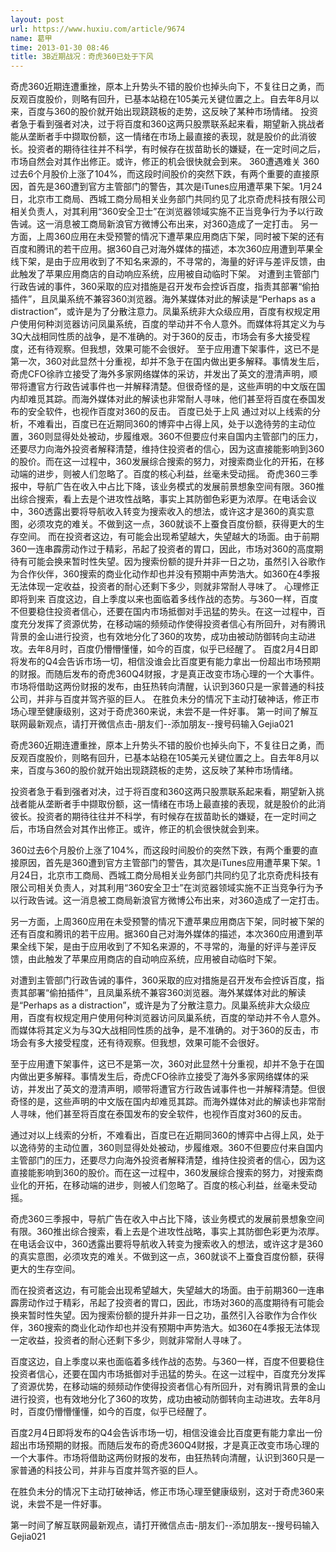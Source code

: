 ```yaml
---
layout: post
url: https://www.huxiu.com/article/9674
name: 葛甲
time: 2013-01-30 08:46
title: 3B近期战况：奇虎360已处于下风
---
```

奇虎360近期连遭重挫，原本上升势头不错的股价也掉头向下，不复往日之勇，而反观百度股价，则略有回升，已基本站稳在105美元关键位置之上。自去年8月以来，百度与360的股价就开始出现跷跷板的走势，这反映了某种市场情绪。 投资者急于看到强者对决，过于将百度和360这两只股票联系起来看，期望新入挑战者能从垄断者手中撷取份额，这一情绪在市场上最直接的表现，就是股价的此消彼长。投资者的期待往往并不科学，有时候存在拔苗助长的嫌疑，在一定时间之后，市场自然会对其作出修正。或许，修正的机会很快就会到来。 360遭遇难关 360过去6个月股价上涨了104%，而这段时间股价的突然下跌，有两个重要的直接原因，首先是360遭到官方主管部门的警告，其次是iTunes应用遭苹果下架。1月24日，北京市工商局、西城工商分局相关业务部门共同约见了北京奇虎科技有限公司相关负责人，对其利用“360安全卫士”在浏览器领域实施不正当竞争行为予以行政告诫。这一消息被工商局新浪官方微博公布出来，对360造成了一定打击。 另一方面，上周360应用在未受预警的情况下遭苹果应用商店下架，同时被下架的还有百度和腾讯的若干应用。据360自己对海外媒体的描述，本次360应用遭到苹果全线下架，是由于应用收到了不知名来源的，不寻常的，海量的好评与差评反馈，由此触发了苹果应用商店的自动响应系统，应用被自动临时下架。 对遭到主管部门行政告诫的事件，360采取的应对措施是召开发布会控诉百度，指责其部署“偷拍插件”，且凤巢系统不兼容360浏览器。海外某媒体对此的解读是“Perhaps as a distraction”，或许是为了分散注意力。凤巢系统非大众级应用，百度有权规定用户使用何种浏览器访问凤巢系统，百度的举动并不令人意外。而媒体将其定义为与3Q大战相同性质的战争，是不准确的。对于360的反击，市场会有多大接受程度，还有待观察。但我想，效果可能不会很好。 至于应用遭下架事件，这已不是第一次，360对此显然十分重视，却并不急于在国内做出更多解释。事情发生后，奇虎CFO徐祚立接受了海外多家网络媒体的采访，并发出了英文的澄清声明，顺带将遭官方行政告诫事件也一并解释清楚。但很奇怪的是，这些声明的中文版在国内却难觅其踪。而海外媒体对此的解读也非常耐人寻味，他们甚至将百度在泰国发布的安全软件，也视作百度对360的反击。 百度已处于上风 通过对以上线索的分析，不难看出，百度已在近期同360的博弈中占得上风，处于以逸待劳的主动位置，360则显得处处被动，步履维艰。360不但要应付来自国内主管部门的压力，还要尽力向海外投资者解释清楚，维持住投资者的信心，因为这直接能影响到360的股价。而在这一过程中，360发展综合搜索的努力，对搜索商业化的开拓，在移动端的进步，则被人们忽略了。百度的核心利益，丝毫未受动摇。 奇虎360三季报中，导航广告在收入中占比下降，该业务模式的发展前景想象空间有限。360推出综合搜索，看上去是个进攻性战略，事实上其防御色彩更为浓厚。在电话会议中，360透露出要将导航收入转变为搜索收入的想法，或许这才是360的真实意图，必须攻克的难关。不做到这一点，360就谈不上蚕食百度份额，获得更大的生存空间。 而在投资者这边，有可能会出现希望越大，失望越大的场面。由于前期360一连串霹雳动作过于精彩，吊起了投资者的胃口，因此，市场对360的高度期待有可能会换来暂时性失望。因为搜索份额的提升并非一日之功，虽然引入谷歌作为合作伙伴，360搜索的商业化动作却也并没有预期中声势浩大。如360在4季报无法体现一定收益，投资者的耐心还剩下多少，则就非常耐人寻味了。 心理修正即将到来 百度这边，自上季度以来也面临着多线作战的态势。与360一样，百度不但要稳住投资者信心，还要在国内市场抵御对手迅猛的势头。在这一过程中，百度充分发挥了资源优势，在移动端的频频动作使得投资者信心有所回升，对有腾讯背景的金山进行投资，也有效地分化了360的攻势，成功由被动防御转向主动进攻。去年8月时，百度仍懵懵懂懂，如今的百度，似乎已经醒了。 百度2月4日即将发布的Q4会告诉市场一切，相信没谁会比百度更有能力拿出一份超出市场预期的财报。而随后发布的奇虎360Q4财报，才是真正改变市场心理的一个大事件。市场将借助这两份财报的发布，由狂热转向清醒，认识到360只是一家普通的科技公司，并非与百度并驾齐驱的巨人。 在胜负未分的情况下主动打破神话，修正市场心理至健康级别，这对于奇虎360来说，未尝不是一件好事。 第一时间了解互联网最新观点，请打开微信点击-朋友们--添加朋友--搜号码输入Gejia021

奇虎360近期连遭重挫，原本上升势头不错的股价也掉头向下，不复往日之勇，而反观百度股价，则略有回升，已基本站稳在105美元关键位置之上。自去年8月以来，百度与360的股价就开始出现跷跷板的走势，这反映了某种市场情绪。

投资者急于看到强者对决，过于将百度和360这两只股票联系起来看，期望新入挑战者能从垄断者手中撷取份额，这一情绪在市场上最直接的表现，就是股价的此消彼长。投资者的期待往往并不科学，有时候存在拔苗助长的嫌疑，在一定时间之后，市场自然会对其作出修正。或许，修正的机会很快就会到来。

360过去6个月股价上涨了104%，而这段时间股价的突然下跌，有两个重要的直接原因，首先是360遭到官方主管部门的警告，其次是iTunes应用遭苹果下架。1月24日，北京市工商局、西城工商分局相关业务部门共同约见了北京奇虎科技有限公司相关负责人，对其利用“360安全卫士”在浏览器领域实施不正当竞争行为予以行政告诫。这一消息被工商局新浪官方微博公布出来，对360造成了一定打击。

另一方面，上周360应用在未受预警的情况下遭苹果应用商店下架，同时被下架的还有百度和腾讯的若干应用。据360自己对海外媒体的描述，本次360应用遭到苹果全线下架，是由于应用收到了不知名来源的，不寻常的，海量的好评与差评反馈，由此触发了苹果应用商店的自动响应系统，应用被自动临时下架。

对遭到主管部门行政告诫的事件，360采取的应对措施是召开发布会控诉百度，指责其部署“偷拍插件”，且凤巢系统不兼容360浏览器。海外某媒体对此的解读是“Perhaps as a distraction”，或许是为了分散注意力。凤巢系统非大众级应用，百度有权规定用户使用何种浏览器访问凤巢系统，百度的举动并不令人意外。而媒体将其定义为与3Q大战相同性质的战争，是不准确的。对于360的反击，市场会有多大接受程度，还有待观察。但我想，效果可能不会很好。

至于应用遭下架事件，这已不是第一次，360对此显然十分重视，却并不急于在国内做出更多解释。事情发生后，奇虎CFO徐祚立接受了海外多家网络媒体的采访，并发出了英文的澄清声明，顺带将遭官方行政告诫事件也一并解释清楚。但很奇怪的是，这些声明的中文版在国内却难觅其踪。而海外媒体对此的解读也非常耐人寻味，他们甚至将百度在泰国发布的安全软件，也视作百度对360的反击。

通过对以上线索的分析，不难看出，百度已在近期同360的博弈中占得上风，处于以逸待劳的主动位置，360则显得处处被动，步履维艰。360不但要应付来自国内主管部门的压力，还要尽力向海外投资者解释清楚，维持住投资者的信心，因为这直接能影响到360的股价。而在这一过程中，360发展综合搜索的努力，对搜索商业化的开拓，在移动端的进步，则被人们忽略了。百度的核心利益，丝毫未受动摇。

奇虎360三季报中，导航广告在收入中占比下降，该业务模式的发展前景想象空间有限。360推出综合搜索，看上去是个进攻性战略，事实上其防御色彩更为浓厚。在电话会议中，360透露出要将导航收入转变为搜索收入的想法，或许这才是360的真实意图，必须攻克的难关。不做到这一点，360就谈不上蚕食百度份额，获得更大的生存空间。

而在投资者这边，有可能会出现希望越大，失望越大的场面。由于前期360一连串霹雳动作过于精彩，吊起了投资者的胃口，因此，市场对360的高度期待有可能会换来暂时性失望。因为搜索份额的提升并非一日之功，虽然引入谷歌作为合作伙伴，360搜索的商业化动作却也并没有预期中声势浩大。如360在4季报无法体现一定收益，投资者的耐心还剩下多少，则就非常耐人寻味了。

百度这边，自上季度以来也面临着多线作战的态势。与360一样，百度不但要稳住投资者信心，还要在国内市场抵御对手迅猛的势头。在这一过程中，百度充分发挥了资源优势，在移动端的频频动作使得投资者信心有所回升，对有腾讯背景的金山进行投资，也有效地分化了360的攻势，成功由被动防御转向主动进攻。去年8月时，百度仍懵懵懂懂，如今的百度，似乎已经醒了。

百度2月4日即将发布的Q4会告诉市场一切，相信没谁会比百度更有能力拿出一份超出市场预期的财报。而随后发布的奇虎360Q4财报，才是真正改变市场心理的一个大事件。市场将借助这两份财报的发布，由狂热转向清醒，认识到360只是一家普通的科技公司，并非与百度并驾齐驱的巨人。

在胜负未分的情况下主动打破神话，修正市场心理至健康级别，这对于奇虎360来说，未尝不是一件好事。

第一时间了解互联网最新观点，请打开微信点击-朋友们--添加朋友--搜号码输入Gejia021

